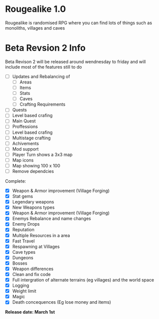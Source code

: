 # Rougealike 1.0
Rougealike is randomised RPG where you can find lots of things such as monoliths, villages and caves

# Beta Revsion 2 Info
Beta Revison 2 will be released around wendnesday to friday and will include most of the features still to do
  

- [ ] Updates and Rebalancing of
  - [ ] Areas
  - [ ] Items
  - [ ] Stats
  - [ ] Caves
  - [ ] Crafting Requirements
- [ ] Quests
- [ ] Level based crafing
- [ ] Main Quest
- [ ] Proffessions
- [ ] Level based crafing
- [ ] Multistage crafting
- [ ] Achivements
- [ ] Mod support
- [ ] Player Turn shows a 3x3 map
- [ ] Map icons
- [ ] Map showing 100 x 100 
- [ ] Remove dependcies

Complete:
- [x] Weapon &  Armor improvement (Village Forging)
- [x] Stat gems
- [x] Legendary weapons
- [x] New Weapons types
- [x] Weapon &  Armor improvement (Village Forging)
- [x] Enemys Rebalance and name changes
- [x] Enemy Drops
- [x] Reputation
- [x] Multiple Resources in a area
- [x] Fast Travel
- [x] Respawning at Villages
- [x] Cave types
- [x] Dungeons
- [x] Bosses
- [x] Weapon differences
- [x] Clean and fix code
- [x] Full intergration of alternate terrains (eg villages) and the world space
- [x] Logging
- [x] Weight limit
- [x] Magic
- [x] Death concequences (Eg lose money and items)

__Release date:  March 1st__
